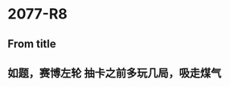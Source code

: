# 2077-R8
From title
----------------------------------------------------------
如题，赛博左轮
抽卡之前多玩几局，吸走煤气
----------------------------------------------------------
